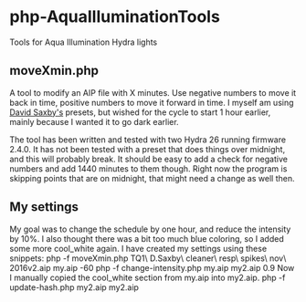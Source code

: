 # php-AquaIlluminationTools
Tools for Aqua Illumination Hydra lights

## moveXmin.php
A tool to modify an AIP file with X minutes. Use negative numbers to move it back in time, positive numbers to move it forward in time. I myself am using [David Saxby's](https://www.theaquariumsolution.com/light-presets-hd-ai-led-aquarium-lighting) presets, but wished for the cycle to start 1 hour earlier, mainly because I wanted it to go dark earlier.

The tool has been written and tested with two Hydra 26 running firmware 2.4.0. It has not been tested with a preset that does things over midnight, and this will probably break. It should be easy to add a check for negative numbers and add 1440 minutes to them though. Right now the program is skipping points that are on midnight, that might need a change as well then.

## My settings
My goal was to change the schedule by one hour, and reduce the intensity by 10%. I also thought there was a bit too much blue coloring, so I added some more cool_white again.
I have created my settings using these snippets:
php -f moveXmin.php TQ1\ D.Saxby\ cleaner\ resp\ spikes\ nov\ 2016v2.aip my.aip -60
php -f change-intensity.php my.aip my2.aip 0.9
Now I manually copied the cool_white section from my.aip into my2.aip.
php -f update-hash.php my2.aip my2.aip 

